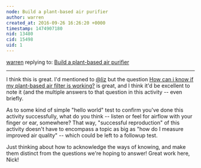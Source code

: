 ```yaml
---
node: Build a plant-based air purifier 
author: warren
created_at: 2016-09-26 16:26:20 +0000
timestamp: 1474907180
nid: 13480
cid: 15498
uid: 1
---
```




[warren](../profile/warren) replying to: [Build a plant-based air purifier ](../notes/nshapiro/09-26-2016/build-a-plant-based-air-purifier)

----
I think this is great. I'd mentioned to [@liz](/profile/liz) but the question [How can i know if my plant-based air filter is working?](https://publiclab.org/questions/liz/09-26-2016/how-can-i-know-if-my-plant-based-air-filter-is-working) is great, and I think it'd be excellent to note it (and the multiple answers to that question in this activity -- even briefly.

As to some kind of simple "hello world" test to confirm you've done this activity successfully, what do you think -- listen or feel for airflow with your finger or ear, somewhere? That way, "successful reproduction" of this activity doesn't have to encompass a topic as big as "how do I measure improved air quality" -- which could be left to a followup test. 

Just thinking about how to acknowledge the ways of knowing, and make them distinct from the questions we're hoping to answer! Great work here, Nick!